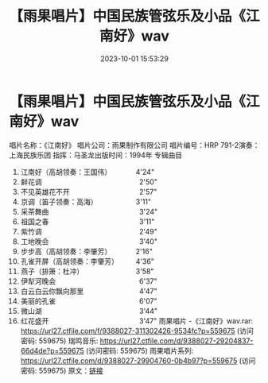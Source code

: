﻿---
title: 【雨果唱片】中国民族管弦乐及小品《江南好》wav
date: 2023-10-01 15:53:29
categories: 古典音乐、新世纪、纯音雅乐
tags: 纯音雅乐
---
# 【雨果唱片】中国民族管弦乐及小品《江南好》wav

唱片名称：《江南好》
唱片公司：雨果制作有限公司
唱片编号：HRP 791-2演奏：上海民族乐团
指挥：马圣龙出版时间：1994年
专辑曲目
01. 江南好（高胡领奏：王国伟）　　　　4'24"
02. 鲜花调　　　　　　　　　　　　　　2'50"
03. 不见英雄花不开　　　　　　　　　　2'57"
04. 京调（笛子领奏：高海）　　　　　　3'11"
05. 采茶舞曲　　　　　　　　　　　　　3'24"
06. 祖国之春　　　　　　　　　　　　　3'11"
07. 紫竹调　　　　　　　　　　　　　　2'49"
08. 工地晚会　　　　　　　　　　　　　3'40"
09. 步步高（高胡领奏：李肇芳）　　　　2'16"
10. 孔雀开屏（高胡领奏：李肇芳）　　　4'36"
11. 燕子（排箫：杜冲）　　　　　　　　3'58"
12. 伊犁河晚会　　　　　　　　　　　　6'37"
13. 白云白云你飘向那里　　　　　　　　4'47"
14. 美丽的孔雀　　　　　　　　　　　　6'07"
15. 微山湖　　　　　　　　　　　　　　3'44"
16. 红花盛开　　　　　　　　　　　　　3'47"
雨果唱片 -《江南好》wav.rar: https://url27.ctfile.com/f/9388027-311302426-9534fc?p=559675
(访问密码: 559675)
瑞鸣音乐: https://url27.ctfile.com/d/9388027-29204837-66d4de?p=559675
(访问密码: 559675)
雨果唱片系列: https://url27.ctfile.com/d/9388027-29904760-0b4b97?p=559675
(访问密码: 559675)
原文：[链接](https://blog.sina.com.cn/s/blog_1647c7e76010313kt.html)